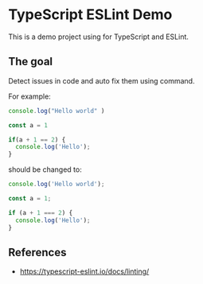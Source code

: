 # TypeScript ESLint Demo

This is a demo project using for TypeScript and ESLint.


## The goal

Detect issues in code and auto fix them using command.

For example:

```ts
console.log("Hello world" )

const a = 1

if(a + 1 == 2) {
  console.log('Hello');
}
```

should be changed to:

```ts
console.log('Hello world');

const a = 1;

if (a + 1 === 2) {
  console.log('Hello');
}

```


## References

- https://typescript-eslint.io/docs/linting/
